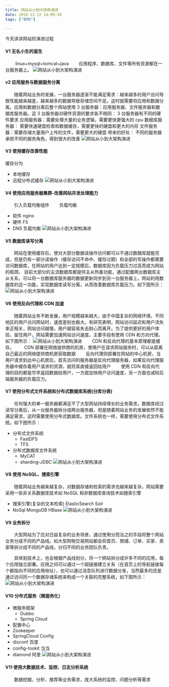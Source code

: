 ```yaml
---
title: 网站从小到大架构演进
date: 2018-12-22 14:09:39
tags: ["架构"]

---
```


今天讲讲网站的演进过程

<!--more-->

#### V1 无名小生的诞生

&emsp;&emsp; linux+mysql+tomcat+java
&emsp;&emsp;应用程序、数据库、文件等所有资源都在一台服务器上。
![](images/网站从小到大架构演进/1.png "网站从小到大架构演进")

#### v2 应用服务与数据服务分离

&emsp;&emsp;随着网站业务的发展，一台服务器逐渐不能满足需求：越来越多的用户访问导致性能越来越差，越来越多的数据导致存储空间不足。这时就需要将应用和数据分离。应用和数据分离后整个网站使用 3 台服务器：应用服务器、文件服务器和数据库服务器。这 3 台服务器对硬件资源的要求各不相同：
3 台服务器有不同的硬件要求
应用服务器：需要处理大量的业务逻辑，需要更快更强大的 cpu
数据库服务器： 需要快速硬盘检索和数据缓存，需要更快的硬盘和更大的内存
文件服务器：需要存储大量用户上传的文件，需要更大的硬盘
带来的好处： 不同的服务器承担不同的服务角色，得到很大的改善
![](images/网站从小到大架构演进/2.png "网站从小到大架构演进")

#### V3 使用缓存改善性能

缓存分为

- 本地缓存
- 远程分布式缓存
  ![](images/网站从小到大架构演进/31.png "网站从小到大架构演进")

#### V4 使用应用服务器集群-改善网站并发处理能力

&emsp;&emsp;引入负载均衡组件
&emsp;&emsp;负载均衡

- 软件 nginx
- 硬件 F5
- DNS 负载均衡
  ![](images/网站从小到大架构演进/4.png "网站从小到大架构演进")

#### V5 数据库读写分离

&emsp;&emsp;网站在使用缓存后，使对大部分数据读操作访问都可以不通过数据库就能完成，但是仍有一部分读操作（缓存访问不命中、缓存过期）和全部的写操作都需要访问数据库，在网站的用户达到一定规模后，数据库因为负载压力过高而成为网站的瓶颈。 目前大部分的主流数据库都提供主从热备功能，通过配置两台数据库主从关系，可以将一台数据库服务器的数据更新同步到另一台服务器上。网站利用数据库的这一功能，实现数据库读写分离，从而改善数据库负载压力。如下图所示：
![](images/网站从小到大架构演进/5.png "网站从小到大架构演进")

#### V6 使用反向代理和 CDN 加速

&emsp;&emsp;随着网站业务不断发展，用户规模越来越大，由于中国复杂的网络环境，不同地区的用户访问网站时，速度差别也极大。有研究表明，网站访问延迟和用户流失率正相关，网站访问越慢，用户越容易失去耐心而离开。为了提供更好的用户体验，留住用户，网站需要加速网站访问速度。主要手段有使用 CDN 和方向代理。如下图所示：
![](images/网站从小到大架构演进/6.png "网站从小到大架构演进")
&emsp;&emsp;CDN 和反向代理的基本原理都是缓存。
&emsp;&emsp;CDN 部署在网络提供商的机房，使用户在请求网站服务时，可以从距离自己最近的网络提供商机房获取数据
&emsp;&emsp;反向代理则部署在网站的中心机房，当用户请求到达中心机房后，首先访问的服务器是反向代理服务器，如果反向代理服务器中缓存着用户请求的资源，就将其直接返回给用户
&emsp;&emsp;使用 CDN 和反向代理的目的都是尽早返回数据给用户，一方面加快用户访问速度，另一方面也减轻后端服务器的负载压力。

#### V7 使用分布式文件系统和分布式数据库系统(分库分表)

&emsp;&emsp;任何强大的单一服务器都满足不了大型网站持续增长的业务需求。数据库经过读写分离后，从一台服务器拆分成两台服务器，但是随着网站业务的发展依然不能满足需求，这时需要使用分布式数据库。文件系统也一样，需要使用分布式文件系统。如下图所示：

- 分布式文件系统
  - FastDFS
  - TFS
- 分布式数据库文件系统
  - MyCAT
  - sharding-JDBC
    ![](images/网站从小到大架构演进/7.png "网站从小到大架构演进")

#### V8 使用 NoSQL、搜索引擎

&emsp;&emsp;随着网站业务越来越复杂，对数据存储和检索的需求也越来越复杂，网站需要采用一些非关系数据库技术如 NoSQL 和非数据库查询技术如搜索引擎

- 搜索引擎(复杂的文本检索) ElasticSearch Solr
- NoSql MongoDB HBase
  ![](images/网站从小到大架构演进/8.png "网站从小到大架构演进")

#### V9 业务拆分

&emsp;&emsp;大型网站为了应对日益复杂的业务场景，通过使用分而治之的手段将整个网站业务分成不同的产品线。如大型购物交易网站都会将首页、商铺、订单、买家、卖家等拆分成不同的产品线，分归不同的业务团队负责。

&emsp;&emsp;具体到技术上，也会根据产品线划分，将一个网站拆分成许多不同的应用，每个应用独立部署。应用之间可以通过一个超链接建立关系（在首页上的导航链接每个都指向不同的应用地址），也可以通过消息队列进行数据分发，当然最多的还是通过访问同一个数据存储系统来构成一个关联的完整系统，如下图所示：
![](images/网站从小到大架构演进/9.png "网站从小到大架构演进")

#### V10 分布式服务（微服务化）

- 微服务框架
  - Dubbo
  - Spring Cloud
- 配置中心
- Zookeeper
- SpringCloud Config
- disconf 百度
- config-tookit 当当
- diamond 阿里
  ![](images/网站从小到大架构演进/10.png "网站从小到大架构演进")

#### V11 使用大数据技术、监控、日志分析系统

&emsp;&emsp;数据挖掘、分析、推荐等业务需求，庞大系统的监控、问题分析等需求

